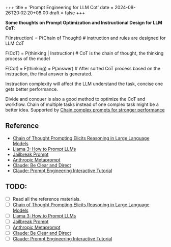 +++
title = 'Prompt Engineering for LLM Cot'
date = 2024-08-26T20:02:20+08:00
draft = false
+++

**Some thoughts on Prompt Optimization and Instructional Design for LLM CoT**:

F(Instruction) = P(Chain of Thought) # instruction and rules are designed for LLM CoT

F(CoT) = P(thinking | Instruction) # CoT is the chain of thought, the thinking process of the model

F(Cot) = F(thinking) = P(answer) # After sorted CoT process based on the instruction, the final answer is generated.

Instruction complexity will affect the LLM understand the task, concise one gets better performance.

Divide and conquer is also a good method to optimize the CoT and workflow. Chain of multiple tasks instead of one complex task might be a better idea.
Supported by [Chain complex prompts for stronger performance](https://docs.anthropic.com/en/docs/build-with-claude/prompt-engineering/chain-prompts)

## Reference
- [Chain of Thought Prompting Elicits Reasoning in Large Language Models](https://arxiv.org/abs/2201.11903)
- [Llama 3: How to Prompt LLMs](https://llama.meta.com/docs/how-to-guides/prompting)
- [Jailbreak Prompt](https://github.com/elder-plinius/L1B3RT45)
- [Anthropic Metaprompt](https://github.com/anthropics/anthropic-cookbook/blob/main/misc/metaprompt.ipynb)
- [Claude: Be Clear and Direct](https://docs.anthropic.com/en/docs/build-with-claude/prompt-engineering/be-clear-and-direct)
- [Claude: Prompt Engineering Interactive Tutorial](https://github.com/anthropics/prompt-eng-interactive-tutorial)

## TODO:
- [ ] Read all the reference materials.
- [ ] [Chain of Thought Prompting Elicits Reasoning in Large Language Models](https://arxiv.org/abs/2201.11903)
- [ ] [Llama 3: How to Prompt LLMs](https://llama.meta.com/docs/how-to-guides/prompting)
- [ ] [Jailbreak Prompt](https://github.com/elder-plinius/L1B3RT45)
- [ ] [Anthropic Metaprompt](https://github.com/anthropics/anthropic-cookbook/blob/main/misc/metaprompt.ipynb)
- [ ] [Claude: Be Clear and Direct](https://docs.anthropic.com/en/docs/build-with-claude/prompt-engineering/be-clear-and-direct)
- [ ] [Claude: Prompt Engineering Interactive Tutorial](https://github.com/anthropics/prompt-eng-interactive-tutorial)